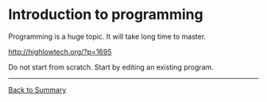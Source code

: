 # Introduction to programming
Programming is a huge topic. It will take long time to master.

http://highlowtech.org/?p=1695


Do not start from scratch. Start by editing an existing program.



---
[Back to Summary](../summary.md)
